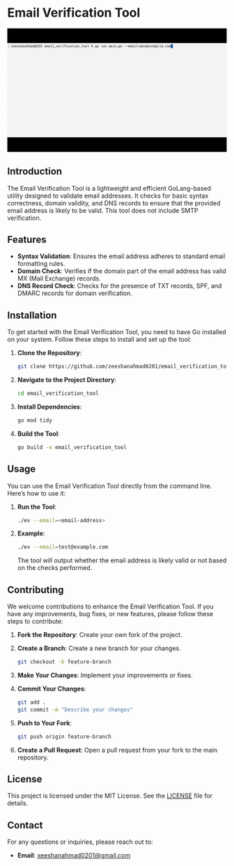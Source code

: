 # Email Verification Tool

![Project Demo](assets/demo.gif)

## Introduction

The Email Verification Tool is a lightweight and efficient GoLang-based utility designed to validate email addresses. It checks for basic syntax correctness, domain validity, and DNS records to ensure that the provided email address is likely to be valid. This tool does not include SMTP verification.

## Features

- **Syntax Validation**: Ensures the email address adheres to standard email formatting rules.
- **Domain Check**: Verifies if the domain part of the email address has valid MX (Mail Exchange) records.
- **DNS Record Check**: Checks for the presence of TXT records, SPF, and DMARC records for domain verification.

## Installation

To get started with the Email Verification Tool, you need to have Go installed on your system. Follow these steps to install and set up the tool:

1. **Clone the Repository**:

    ```bash
    git clone https://github.com/zeeshanahmad0201/email_verification_tool.git
    ```

2. **Navigate to the Project Directory**:

    ```bash
    cd email_verification_tool
    ```

3. **Install Dependencies**:

    ```bash
    go mod tidy
    ```

4. **Build the Tool**:

    ```bash
    go build -o email_verification_tool
    ```

## Usage

You can use the Email Verification Tool directly from the command line. Here’s how to use it:

1. **Run the Tool**:

    ```bash
    ./ev --email=<email-address>
    ```

2. **Example**:

    ```bash
    ./ev --email=test@example.com
    ```

   The tool will output whether the email address is likely valid or not based on the checks performed.

## Contributing

We welcome contributions to enhance the Email Verification Tool. If you have any improvements, bug fixes, or new features, please follow these steps to contribute:

1. **Fork the Repository**: Create your own fork of the project.
2. **Create a Branch**: Create a new branch for your changes.

    ```bash
    git checkout -b feature-branch
    ```

3. **Make Your Changes**: Implement your improvements or fixes.
4. **Commit Your Changes**:

    ```bash
    git add .
    git commit -m "Describe your changes"
    ```

5. **Push to Your Fork**:

    ```bash
    git push origin feature-branch
    ```

6. **Create a Pull Request**: Open a pull request from your fork to the main repository.

## License

This project is licensed under the MIT License. See the [LICENSE](LICENSE) file for details.

## Contact

For any questions or inquiries, please reach out to:

- **Email**: [xeeshanahmad0201@gmail.com](mailto:xeeshanahmad0201@gmail.com)
